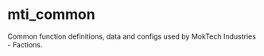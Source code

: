 mti_common
===================

Common function definitions, data and configs used by MokTech Industries - Factions.
